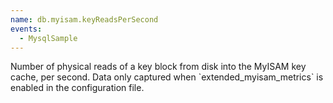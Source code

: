 ```yaml
---
name: db.myisam.keyReadsPerSecond
events:
  - MysqlSample
---
```


Number of physical reads of a key block from disk into the MyISAM key cache, per second. Data only captured when \`extended\_myisam\_metrics\` is enabled in the configuration file.